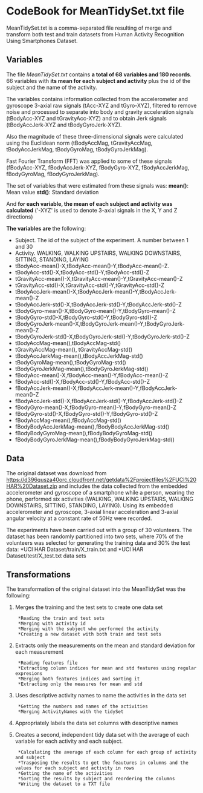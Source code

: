 CodeBook for MeanTidySet.txt file
========================================================
MeanTidySet.txt is a comma-separated file resulting of merge and transform both test and train datasets from 
Human Activity Recognition Using Smartphones Dataset.

## Variables

The file _MeanTidySet.txt_ contains __a total of 68 variables and 180 records__. 66 variables with __its mean for each subject and activity__ plus the id of the subject and the name of the activity.

The variables contains information collected from the accelerometer and gyroscope 3-axial raw signals (tAcc-XYZ and tGyro-XYZ), filtered to remove noise and processed to separate into body and gravity acceleration signals (tBodyAcc-XYZ and tGravityAcc-XYZ) and to obtain Jerk signals (tBodyAccJerk-XYZ and tBodyGyroJerk-XYZ). 

Also the magnitude of these three-dimensional signals were calculated using the Euclidean norm (tBodyAccMag, tGravityAccMag, tBodyAccJerkMag, tBodyGyroMag, tBodyGyroJerkMag). 

Fast Fourier Transform (FFT) was applied to some of these signals (fBodyAcc-XYZ, fBodyAccJerk-XYZ, fBodyGyro-XYZ, fBodyAccJerkMag, fBodyGyroMag, fBodyGyroJerkMag). 

The set of variables that were estimated from these signals was: 
        __mean()__: Mean value
        __std()__: Standard deviation

And __for each variable, the mean of each subject and activity was calculated__ ('-XYZ' is used to denote 3-axial signals in the X, Y and Z directions)
 
__The variables are__ the following:

* Subject. The id of the subject of the experiment. A number between 1 and 30
* Activity. WALKING, WALKING UPSTAIRS, WALKING DOWNSTAIRS, SITTING, STANDING, LAYING
* tBodyAcc-mean()-X,tBodyAcc-mean()-Y,tBodyAcc-mean()-Z. 
* tBodyAcc-std()-X,tBodyAcc-std()-Y,tBodyAcc-std()-Z
* tGravityAcc-mean()-X,tGravityAcc-mean()-Y,tGravityAcc-mean()-Z
* tGravityAcc-std()-X,tGravityAcc-std()-Y,tGravityAcc-std()-Z
* tBodyAccJerk-mean()-X,tBodyAccJerk-mean()-Y,tBodyAccJerk-mean()-Z
* tBodyAccJerk-std()-X,tBodyAccJerk-std()-Y,tBodyAccJerk-std()-Z
* tBodyGyro-mean()-X,tBodyGyro-mean()-Y,tBodyGyro-mean()-Z
* tBodyGyro-std()-X,tBodyGyro-std()-Y,tBodyGyro-std()-Z
* tBodyGyroJerk-mean()-X,tBodyGyroJerk-mean()-Y,tBodyGyroJerk-mean()-Z
* tBodyGyroJerk-std()-X,tBodyGyroJerk-std()-Y,tBodyGyroJerk-std()-Z
* tBodyAccMag-mean(),tBodyAccMag-std()
* tGravityAccMag-mean(), tGravityAccMag-std()
* tBodyAccJerkMag-mean(),tBodyAccJerkMag-std()
* tBodyGyroMag-mean(),tBodyGyroMag-std()
* tBodyGyroJerkMag-mean(),tBodyGyroJerkMag-std()
* fBodyAcc-mean()-X,fBodyAcc-mean()-Y,fBodyAcc-mean()-Z
* fBodyAcc-std()-X,fBodyAcc-std()-Y,fBodyAcc-std()-Z
* fBodyAccJerk-mean()-X,fBodyAccJerk-mean()-Y,fBodyAccJerk-mean()-Z
* fBodyAccJerk-std()-X,fBodyAccJerk-std()-Y,fBodyAccJerk-std()-Z
* fBodyGyro-mean()-X,fBodyGyro-mean()-Y,fBodyGyro-mean()-Z
* fBodyGyro-std()-X,fBodyGyro-std()-Y,fBodyGyro-std()-Z
* fBodyAccMag-mean(),fBodyAccMag-std()
* fBodyBodyAccJerkMag-mean(),fBodyBodyAccJerkMag-std()
* fBodyBodyGyroMag-mean(),fBodyBodyGyroMag-std()
* fBodyBodyGyroJerkMag-mean(),fBodyBodyGyroJerkMag-std()

## Data
The original dataset was download from https://d396qusza40orc.cloudfront.net/getdata%2Fprojectfiles%2FUCI%20HAR%20Dataset.zip and includes the data collected from the embedded accelerometer and gyroscope of a smartphone while a person, wearing the phone, performed six activities (WALKING, WALKING UPSTAIRS, WALKING DOWNSTAIRS, SITTING, STANDING, LAYING). Using its embedded accelerometer and gyroscope, 3-axial linear acceleration and 3-axial angular velocity at a constant rate of 50Hz were recorded. 

The experiments have been carried out with a group of 30 volunteers. The dataset has been randomly partitioned into two sets, where 70% of the volunteers was selected for generating the training data and 30% the test data:
*UCI HAR Dataset/train/X_train.txt and 
*UCI HAR Dataset/test/X_test.txt data sets 


## Transformations

The transformation of the original dataset into the MeanTidySet was the following:

1. Merges the training and the test sets to create one data set

        *Reading the train and test sets 
        *Merging with activity id
        *Merging with the subject who performed the activity
        *Creating a new dataset with both train and test sets
      
2. Extracts only the measurements on the mean and standard deviation for each measurement

        *Reading features file
        *Extracting column indices for mean and std features using regular expresions  
        *Merging both features indices and sorting it
        *Extracting only the measures for mean and std
     
3. Uses descriptive activity names to name the activities in the data set

        *Getting the numbers and names of the activities
        *Merging ActivityNames with the tidySet
     
4. Appropriately labels the data set columns with descriptive names
     
5. Creates a second, independent tidy data set with the average of each variable for each activity and each subject.
    
        *Calculating the average of each column for each group of activity and subject
        *Trasposing the results to get the feautures in columns and the values for each subject and activity in rows
        *Getting the name of the activities
        *Sorting the results by subject and reordering the columns
        *Writing the dataset to a TXT file
